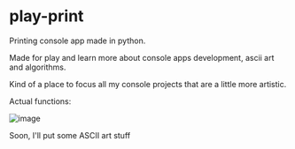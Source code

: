 # play-print
Printing console app made in python.

Made for play and learn more about console apps development, ascii art and algorithms.

Kind of a place to focus all my console projects that are a little more artistic.

Actual functions:

![image](https://github.com/user-attachments/assets/71d95de0-71c4-41bc-86cc-8561e41d1352)

Soon, I'll put some ASCII art stuff
